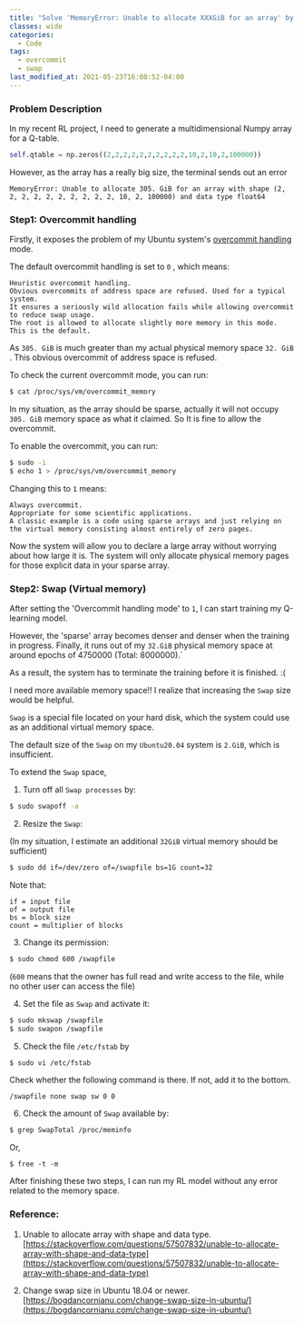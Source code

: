 ```yaml
---
title: "Solve 'MemoryError: Unable to allocate XXXGiB for an array' by setting Overcommit and Swap"
classes: wide
categories:
  - Code
tags:
  - overcommit
  - swap
last_modified_at: 2021-05-23T16:00:52-04:00
---
```

### Problem Description
In my recent RL project, I need to generate a multidimensional Numpy array for a Q-table.

```python
self.qtable = np.zeros((2,2,2,2,2,2,2,2,2,2,10,2,10,2,100000))
```

However, as the array has a really big size,  the terminal sends out an error 

```
MemoryError: Unable to allocate 305. GiB for an array with shape (2, 2, 2, 2, 2, 2, 2, 2, 2, 2, 10, 2, 100000) and data type float64
```

### Step1: Overcommit handling

Firstly, it exposes the problem of my Ubuntu system's [overcommit handling](https://www.kernel.org/doc/Documentation/vm/overcommit-accounting) mode.

The default overcommit handling is set to `0` , which means:

```
Heuristic overcommit handling. 
Obvious overcommits of address space are refused. Used for a typical system. 
It ensures a seriously wild allocation fails while allowing overcommit to reduce swap usage. 
The root is allowed to allocate slightly more memory in this mode. 
This is the default.
```

As ` 305. GiB `  is much greater than my actual physical memory space `32. GiB` . This obvious overcommit of address space is refused.

To check the current overcommit mode, you can run:

```bash
$ cat /proc/sys/vm/overcommit_memory
```

In my situation, as the array should be sparse, actually it will not occupy `305. GiB` memory space as what it claimed.  So It is fine to allow the overcommit. 

To enable the overcommit, you can run:

```bash
$ sudo -i
$ echo 1 > /proc/sys/vm/overcommit_memory
```

Changing this to `1` means:

```
Always overcommit. 
Appropriate for some scientific applications.
A classic example is a code using sparse arrays and just relying on the virtual memory consisting almost entirely of zero pages.
```

Now the system will allow you to declare a large array without worrying about how large it is. The system will only allocate physical memory pages for those explicit data in your sparse array.



### Step2: Swap (Virtual memory)

After setting the 'Overcommit handling mode' to `1`, I can start training my Q-learning model.

However,  the 'sparse' array becomes denser and denser when the training in progress.  Finally, it runs out of my `32.GiB` physical memory space at around epochs of 4750000 (Total: 8000000).`

As a result, the system has to terminate the training before it is finished.   :(

I need more available memory space!! I realize that increasing the `Swap` size would be helpful.

`Swap` is a special file located on your hard disk, which the system could use as an additional virtual memory space.

The default size of the `Swap` on my `Ubuntu20.04` system is `2.GiB`, which is insufficient. 

To extend the `Swap` space, 

1. Turn off all `Swap processes` by:

```bash
$ sudo swapoff -a
```



2. Resize the `Swap`:

(In my situation, I estimate an additional `32GiB` virtual memory should be sufficient)

```bash
$ sudo dd if=/dev/zero of=/swapfile bs=1G count=32
```

Note that:

```
if = input file
of = output file
bs = block size
count = multiplier of blocks
```



3. Change its permission:

```bash
$ sudo chmod 600 /swapfile
```

(`600` means that the owner has full read and write access to the file, while no other user can access the file)



4. Set the file as `Swap` and activate it:

```bash
$ sudo mkswap /swapfile
$ sudo swapon /swapfile
```



5. Check the file `/etc/fstab` by

```bash
$ sudo vi /etc/fstab
```

Check whether the following command is there. If not, add it to the bottom.  

```
/swapfile none swap sw 0 0
```



6. Check the amount of `Swap` available by:

```bash
$ grep SwapTotal /proc/meminfo
```

Or,

```
$ free -t -m
```



After finishing these two steps, I can run my RL model without any error related to the memory space.



### Reference:

1. Unable to allocate array with shape and data type. [https://stackoverflow.com/questions/57507832/unable-to-allocate-array-with-shape-and-data-type](https://stackoverflow.com/questions/57507832/unable-to-allocate-array-with-shape-and-data-type)

2. Change swap size in Ubuntu 18.04 or newer. [https://bogdancornianu.com/change-swap-size-in-ubuntu/](https://bogdancornianu.com/change-swap-size-in-ubuntu/)

